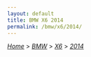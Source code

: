 ```yaml
---
layout: default
title: BMW X6 2014
permalink: /bmw/x6/2014/
---
```

[*Home*](/) > [*BMW*](/bmw/) > [*X6*](/bmw/x6/) > [*2014*](/bmw/x6/2014/)
